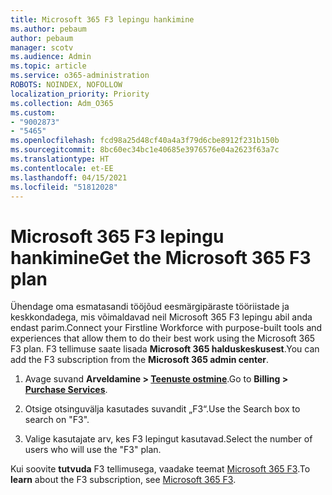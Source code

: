 ```yaml
---
title: Microsoft 365 F3 lepingu hankimine
ms.author: pebaum
author: pebaum
manager: scotv
ms.audience: Admin
ms.topic: article
ms.service: o365-administration
ROBOTS: NOINDEX, NOFOLLOW
localization_priority: Priority
ms.collection: Adm_O365
ms.custom:
- "9002873"
- "5465"
ms.openlocfilehash: fcd98a25d48cf40a4a3f79d6cbe8912f231b150b
ms.sourcegitcommit: 8bc60ec34bc1e40685e3976576e04a2623f63a7c
ms.translationtype: HT
ms.contentlocale: et-EE
ms.lasthandoff: 04/15/2021
ms.locfileid: "51812028"
---
```

# <a name="get-the-microsoft-365-f3-plan"></a><span data-ttu-id="5ec2c-102">Microsoft 365 F3 lepingu hankimine</span><span class="sxs-lookup"><span data-stu-id="5ec2c-102">Get the Microsoft 365 F3 plan</span></span>

<span data-ttu-id="5ec2c-103">Ühendage oma esmatasandi tööjõud eesmärgipäraste tööriistade ja keskkondadega, mis võimaldavad neil Microsoft 365 F3 lepingu abil anda endast parim.</span><span class="sxs-lookup"><span data-stu-id="5ec2c-103">Connect your Firstline Workforce with purpose-built tools and experiences that allow them to do their best work using the Microsoft 365 F3 plan.</span></span> <span data-ttu-id="5ec2c-104">F3 tellimuse saate lisada **Microsoft 365 halduskeskusest**.</span><span class="sxs-lookup"><span data-stu-id="5ec2c-104">You can add the F3 subscription from the **Microsoft 365 admin center**.</span></span>

1. <span data-ttu-id="5ec2c-105">Avage suvand **Arveldamine > [Teenuste ostmine](https://go.microsoft.com/fwlink/p/?linkid=868433)**.</span><span class="sxs-lookup"><span data-stu-id="5ec2c-105">Go to **Billing > [Purchase Services](https://go.microsoft.com/fwlink/p/?linkid=868433)**.</span></span>

2. <span data-ttu-id="5ec2c-106">Otsige otsinguvälja kasutades suvandit „F3“.</span><span class="sxs-lookup"><span data-stu-id="5ec2c-106">Use the Search box to search on "F3".</span></span>

3. <span data-ttu-id="5ec2c-107">Valige kasutajate arv, kes F3 lepingut kasutavad.</span><span class="sxs-lookup"><span data-stu-id="5ec2c-107">Select the number of users who will use the "F3" plan.</span></span>

<span data-ttu-id="5ec2c-108">Kui soovite **tutvuda** F3 tellimusega, vaadake teemat [Microsoft 365 F3](https://www.microsoft.com/microsoft-365/microsoft-365-enterprise-f3?activetab=pivot%3aoverviewtab).</span><span class="sxs-lookup"><span data-stu-id="5ec2c-108">To **learn** about the F3 subscription, see [Microsoft 365 F3](https://www.microsoft.com/microsoft-365/microsoft-365-enterprise-f3?activetab=pivot%3aoverviewtab).</span></span>
